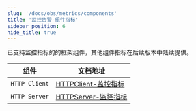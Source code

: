 ```yaml
---
slug: '/docs/obs/metrics/components'
title: '监控告警-组件指标'
sidebar_position: 6
hide_title: true
---
```


已支持监控指标的的框架组件，其他组件指标在后续版本中陆续提供。

| 组件 | 文档地址 |
| --- | --- |
| `HTTP Client` | [HTTPClient-监控指标](../../WEB服务开发/HTTPClient/HTTPClient-监控指标.md) |
| `HTTP Server` | [HTTPServer-监控指标](../../WEB服务开发/高级特性/HTTPServer-监控指标.md) |